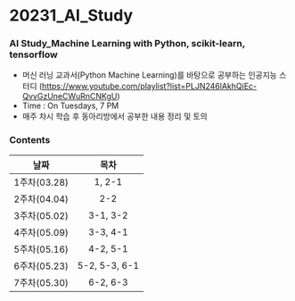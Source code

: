 # 20231_AI_Study
### AI Study_Machine Learning with Python, scikit-learn, tensorflow

- 머신 러닝 교과서(Python Machine Learning)를 바탕으로 공부하는 인공지능 스터디
(https://www.youtube.com/playlist?list=PLJN246lAkhQiEc-QvvGzUneCWuRnCNKgU)
- Time : On Tuesdays, 7 PM
- 매주 차시 학습 후 동아리방에서 공부한 내용 정리 및 토의

### Contents
|날짜|목차|
|:--:|:--:|
|1주차(03.28)|1, 2-1|
|2주차(04.04)|2-2|
|3주차(05.02)|3-1, 3-2|
|4주차(05.09)|3-3, 4-1|
|5주차(05.16)|4-2, 5-1|
|6주차(05.23)|5-2, 5-3, 6-1|
|7주차(05.30)|6-2, 6-3|
